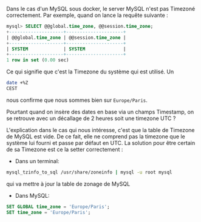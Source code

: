 Dans le cas d'un MySQL sous docker, le server MySQL n'est pas Timezoné correctement. Par exemple, quand on lance la requête suivante :

``` sql
mysql> SELECT @@global.time_zone, @@session.time_zone;
+--------------------+---------------------+
| @@global.time_zone | @@session.time_zone |
+--------------------+---------------------+
| SYSTEM             | SYSTEM              |
+--------------------+---------------------+
1 row in set (0.00 sec)
```

Ce qui signifie que c'est la Timezone du système qui est utilisé. Un

``` sh
date +%Z
CEST
```

nous confirme que nous sommes bien sur `Europe/Paris`.

Pourtant quand on insère des dates en base via un champs Timestamp, on se retrouve avec un décallage de 2 heures soit une timezone UTC ?

L'explication dans le cas qui nous intéresse, c'est que la table de Timezone de MySQL est vide. De ce fait, elle ne comprend pas la timezone que le système
lui fourni et passe par défaut en UTC. La solution pour être certain de sa Timezone est ce la setter correctement :

* Dans un terminal:

``` sh
mysql_tzinfo_to_sql /usr/share/zoneinfo | mysql -u root mysql
```
qui va mettre à jour la table de zonage de MySQL
* Dans MySQL:

``` sql
SET GLOBAL time_zone = 'Europe/Paris';
SET time_zone = 'Europe/Paris';
```

